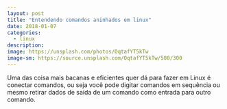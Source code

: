 ```yaml
---
layout: post
title: "Entendendo comandos aninhados em linux"
date: 2018-01-07
categories:
  - linux
description:
image: https://unsplash.com/photos/OqtafYT5kTw
image-sm: https://source.unsplash.com/OqtafYT5kTw/500/300
---
```


Uma das coisa mais bacanas e eficientes quer dá para fazer em Linux é conectar comandos, ou seja você pode digitar comandos em sequência ou mesmo retirar dados de saída de um comando como entrada para outro comando.
